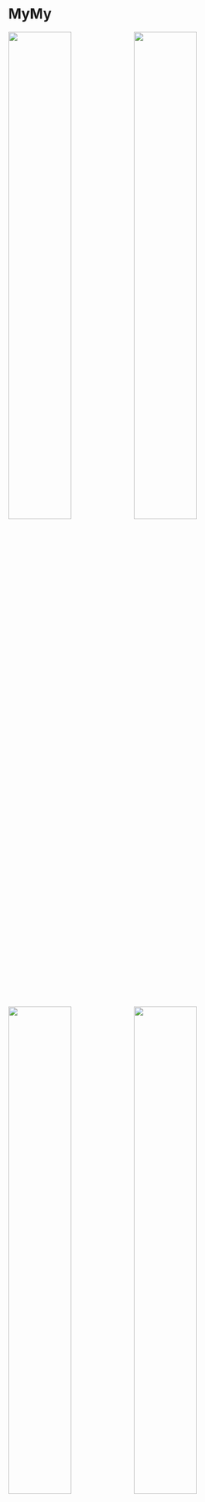 # MyMy

<a href="https://github.com/liukangqi2015/MyMy/blob/master/screenshots/01.png"><img src="https://github.com/liukangqi2015/MyMy/blob/master/screenshots/01.png" width="50%"/></a><a href="https://github.com/liukangqi2015/MyMy/blob/master/screenshots/02.png"><img src="https://github.com/liukangqi2015/MyMy/blob/master/screenshots/02.png" width="50%"/></a>
<a href="https://github.com/liukangqi2015/MyMy/blob/master/screenshots/03.png"><img src="https://github.com/liukangqi2015/MyMy/blob/master/screenshots/03.png" width="50%"/></a><a href="https://github.com/liukangqi2015/MyMy/blob/master/screenshots/04.png"><img src="https://github.com/liukangqi2015/MyMy/blob/master/screenshots/04.png" width="50%"/></a>